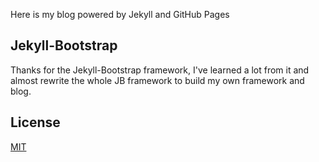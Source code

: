 Here is my blog powered by Jekyll and GitHub Pages
## Jekyll-Bootstrap

Thanks for the Jekyll-Bootstrap framework, I've learned a lot from it and almost rewrite the whole JB framework to build my own framework and blog.

## License

[MIT](http://opensource.org/licenses/MIT)